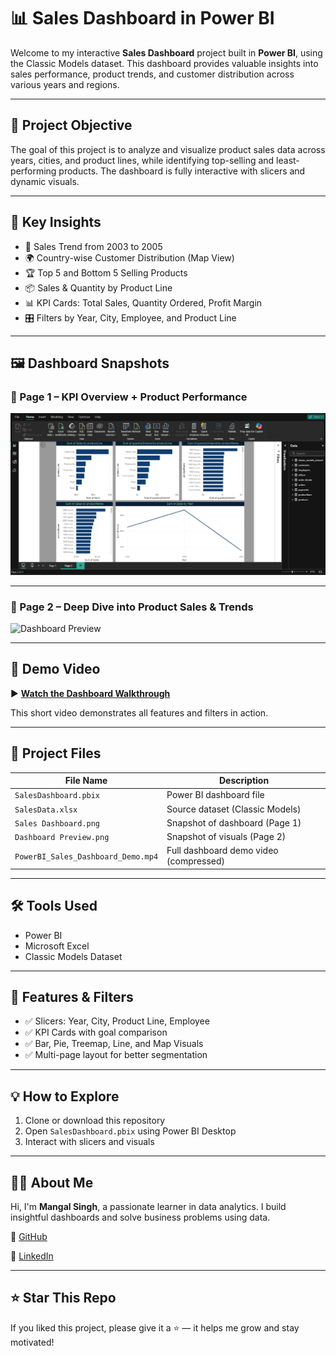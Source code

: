 # 📊 Sales Dashboard in Power BI

Welcome to my interactive **Sales Dashboard** project built in **Power BI**, using the Classic Models dataset. This dashboard provides valuable insights into sales performance, product trends, and customer distribution across various years and regions.

---

## 🚀 Project Objective

The goal of this project is to analyze and visualize product sales data across years, cities, and product lines, while identifying top-selling and least-performing products. The dashboard is fully interactive with slicers and dynamic visuals.

---

## 🎯 Key Insights

- 📅 Sales Trend from 2003 to 2005
- 🌍 Country-wise Customer Distribution (Map View)
- 🏆 Top 5 and Bottom 5 Selling Products
- 📦 Sales & Quantity by Product Line
- 📊 KPI Cards: Total Sales, Quantity Ordered, Profit Margin
- 🎛️ Filters by Year, City, Employee, and Product Line

---

## 🖼️ Dashboard Snapshots

### 🔹 Page 1 – KPI Overview + Product Performance

![Sales Dashboard](Sales%20Dashboard.png)

---

### 🔹 Page 2 – Deep Dive into Product Sales & Trends

![Dashboard Preview](Dashboard%20Preview.png)

---

## 🎥 Demo Video

▶️ **[Watch the Dashboard Walkthrough](https://github.com/mangal-singh001/Sales-Dashboard-Power-BI/assets/134469955/6dd3d161-c5e9-4b46-89bc-0ebf4efc7aa1)**

This short video demonstrates all features and filters in action.

---

## 📁 Project Files

| File Name                         | Description                              |
|----------------------------------|------------------------------------------|
| `SalesDashboard.pbix`            | Power BI dashboard file                  |
| `SalesData.xlsx`                 | Source dataset (Classic Models)          |
| `Sales Dashboard.png`            | Snapshot of dashboard (Page 1)           |
| `Dashboard Preview.png`          | Snapshot of visuals (Page 2)             |
| `PowerBI_Sales_Dashboard_Demo.mp4` | Full dashboard demo video (compressed)  |

---

## 🛠 Tools Used

- Power BI
- Microsoft Excel
- Classic Models Dataset

---

## 📌 Features & Filters

- ✅ Slicers: Year, City, Product Line, Employee
- ✅ KPI Cards with goal comparison
- ✅ Bar, Pie, Treemap, Line, and Map Visuals
- ✅ Multi-page layout for better segmentation

---

## 💡 How to Explore

1. Clone or download this repository
2. Open `SalesDashboard.pbix` using Power BI Desktop
3. Interact with slicers and visuals

---

## 🙋‍♂️ About Me

Hi, I'm **Mangal Singh**, a passionate learner in data analytics. I build insightful dashboards and solve business problems using data.

🔗 [GitHub](https://github.com/mangal-singh001)  

🔗 [LinkedIn](https://www.linkedin.com/in/mangal-singh123/)

---

## ⭐ Star This Repo

If you liked this project, please give it a ⭐ — it helps me grow and stay motivated!

